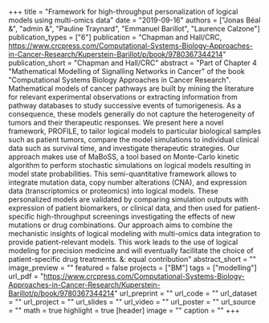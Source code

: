 +++
title = "Framework for high-throughput personalization of logical models using multi-omics data"
date = "2019-09-16"
authors = ["Jonas Béal &", "admin &", "Pauline Traynard", "Emmanuel Barillot", "Laurence Calzone"]
publication_types = ["6"]
publication = "Chapman and Hall/CRC, https://www.crcpress.com/Computational-Systems-Biology-Approaches-in-Cancer-Research/Kuperstein-Barillot/p/book/9780367344214"
publication_short = "Chapman and Hall/CRC"
abstract = "Part of Chapter 4 \"Mathematical Modelling of Signalling Networks in Cancer\" of the book \"Computational Systems Biology Approaches in Cancer Research\". Mathematical models of cancer pathways are built by mining the literature for relevant experimental observations or extracting information from pathway databases to study successive events of tumorigenesis. As a consequence, these models generally do not capture the heterogeneity of tumors and their therapeutic responses. We present here a novel framework, PROFILE, to tailor logical models to particular biological samples such as patient tumors, compare the model simulations to individual clinical data such as survival time, and investigate therapeutic strategies. Our approach makes use of MaBoSS, a tool based on Monte-Carlo kinetic algorithm to perform stochastic simulations on logical models resulting in model state probabilities. This semi-quantitative framework allows to integrate mutation data, copy number alterations (CNA), and expression data (transcriptomics or proteomics) into logical models. These personalized models are validated by comparing simulation outputs with expression of patient biomarkers, or clinical data, and then used for patient-specific high-throughput screenings investigating the effects of new mutations or drug combinations. Our approach aims to combine the mechanistic insights of logical modeling with multi-omics data integration to provide patient-relevant models. This work leads to the use of logical modeling for precision medicine and will eventually facilitate the choice of patient-specific drug treatments. &: equal contribution"
abstract_short = ""
image_preview = ""
featured = false
projects = ["BM"]
tags = ["modelling"]
url_pdf = "https://www.crcpress.com/Computational-Systems-Biology-Approaches-in-Cancer-Research/Kuperstein-Barillot/p/book/9780367344214"
url_preprint = ""
url_code = ""
url_dataset = ""
url_project = ""
url_slides = ""
url_video = ""
url_poster = ""
url_source = ""
math = true
highlight = true
[header]
image = ""
caption = ""
+++

